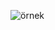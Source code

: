 ![örnek](https://user-images.githubusercontent.com/64806208/185348912-2c1eb837-9c7a-481c-88e0-527513b479e9.png)
